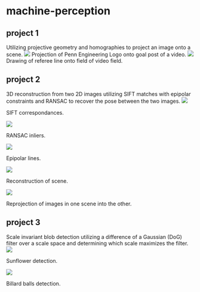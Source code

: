 # machine-perception

## project 1

Utilizing projective geometry and homographies to project an image onto a scene.
![](project1/warped_images/warped_img108.png)
Projection of Penn Engineering Logo onto goal post of a video.
![](project1/processed_images/processed_img1.png)
Drawing of referee line onto field of video field.

## project 2

3D reconstruction from two 2D images utilizing SIFT matches with epipolar constraints and RANSAC to recover the pose between the two images.
![](project2/images/images56/sift.png)

SIFT correspondances.

![](project2/images/images56/RANSACinliers.png)

RANSAC inliers.

![](project2/images/images56/epilines.png)

Epipolar lines.

![](project2/images/images56/reconstruction.png)

Reconstruction of scene.

![](project2/images/images56/reprojection.png)

Reprojection of images in one scene into the other.

## project 3

Scale invariant blob detection utilizing a difference of a Gaussian (DoG) filter over a scale space and determining which scale maximizes the filter.
![](project3/images/p2-2sunflower.png)

Sunflower detection.

![](project3/images/p2-2pool.png)

Billard balls detection.